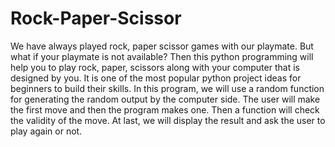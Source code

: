 # Rock-Paper-Scissor

We have always played rock, paper scissor games with our playmate. But what if your playmate is not available? Then this python programming will help you to play rock, paper, scissors along with your computer that is designed by you. It is one of the most popular python project ideas for beginners to build their skills. In this program, we will use a random function for generating the random output by the computer side. The user will make the first move and then the program makes one. Then a function will check the validity of the move. At last, we will display the result and ask the user to play again or not. 
